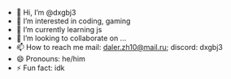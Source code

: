 - 👋 Hi, I’m @dxgbj3
- 👀 I’m interested in coding, gaming
- 🌱 I’m currently learning js
- 💞️ I’m looking to collaborate on ...
- 📫 How to reach me mail: daler.zh10@mail.ru; discord: dxgbj3
- 😄 Pronouns: he/him
- ⚡ Fun fact: idk

<!---
dxgbj3/dxgbj3 is a ✨ special ✨ repository because its `README.md` (this file) appears on your GitHub profile.
You can click the Preview link to take a look at your changes.
--->
